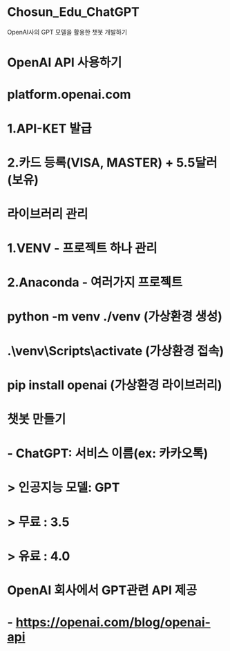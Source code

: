 # Chosun_Edu_ChatGPT
OpenAI사의 GPT 모델을 활용한 챗봇 개발하기

# OpenAI API 사용하기
#   platform.openai.com
#   1.API-KET 발급
#   2.카드 등록(VISA, MASTER) + 5.5달러(보유)


# 라이브러리 관리
#   1.VENV - 프로젝트 하나 관리
#   2.Anaconda - 여러가지 프로젝트

# python -m venv ./venv (가상환경 생성)
# .\venv\Scripts\activate (가상환경 접속)
# pip install openai (가상환경 라이브러리)


# 챗봇 만들기
#   - ChatGPT: 서비스 이름(ex: 카카오톡)
#    > 인공지능 모델: GPT
#    > 무료 : 3.5
#    > 유료 : 4.0

#   OpenAI 회사에서 GPT관련 API 제공
#   - https://openai.com/blog/openai-api